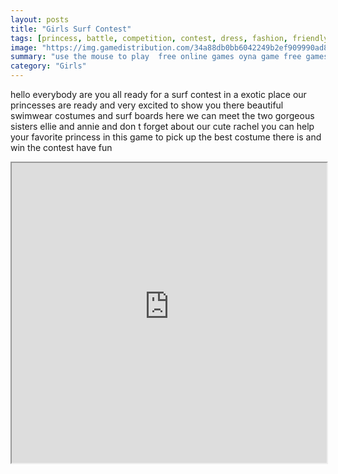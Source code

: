 ```yaml
---
layout: posts
title: "Girls Surf Contest"
tags: [princess, battle, competition, contest, dress, fashion, friendly, games, html5, mobile, princess, surf, free, online, games, oyna, game, free, games, play, play, games]
image: "https://img.gamedistribution.com/34a88db0bb6042249b2ef909990ad8a8.jpg"
summary: "use the mouse to play  free online games oyna game free games play play games"
category: "Girls"
---
```


hello everybody are you all ready for a surf contest in a exotic place our princesses are ready and very excited to show you there beautiful swimwear costumes and surf boards here we can meet the two gorgeous sisters ellie and annie and don t forget about our cute rachel you can help your favorite princess in this game to pick up the best costume there is and win the contest have fun

<iframe width="100%" height="480px;" src="https://html5.gamedistribution.com/34a88db0bb6042249b2ef909990ad8a8/"></iframe>